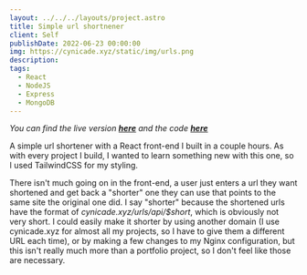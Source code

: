 ```yaml
---
layout: ../../../layouts/project.astro
title: Simple url shortnener
client: Self
publishDate: 2022-06-23 00:00:00
img: https://cynicade.xyz/static/img/urls.png
description:
tags:
  - React
  - NodeJS
  - Express
  - MongoDB
---
```


_You can find the live version [**here**](https://cynicade.xyz/urls) and the code [**here**](https://github.com/cynicade/urlshortener)_

A simple url shortener with a React front-end I built in a couple hours. As with every project I build, I wanted to learn something new with this one,
so I used TailwindCSS for my styling.

There isn't much going on in the front-end, a user just enters a url they want shortened and get back a "shorter" one they can use that points to the same site
the original one did. I say "shorter" because the shortened urls have the format of _cynicade.xyz/urls/api/$short_, which is obviously not very short. I could easily
make it shorter by using another domain (I use cynicade.xyz for almost all my projects, so I have to give them a different URL each time), or by making a few changes to my Nginx configuration, but this isn't really
much more than a portfolio project, so I don't feel like those are necessary.

